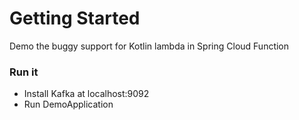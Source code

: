 # Getting Started

Demo the buggy support for Kotlin lambda in Spring Cloud Function

### Run it
* Install Kafka at localhost:9092
* Run DemoApplication

